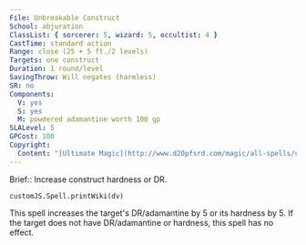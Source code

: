 ```yaml
---
File: Unbreakable Construct
School: abjuration
ClassList: { sorcerer: 5, wizard: 5, occultist: 4 }
CastTime: standard action
Range: close (25 + 5 ft./2 levels)
Targets: one construct
Duration: 1 round/level
SavingThrow: Will negates (harmless)
SR: no
Components:
  V: yes
  S: yes
  M: powdered adamantine worth 100 gp
SLALevel: 5
GPCost: 100
Copyright:
  Content: "[Ultimate Magic](http://www.d20pfsrd.com/magic/all-spells/u/unbreakable-construct)"
---
```

Brief:: Increase construct hardness or DR.

```dataviewjs
customJS.Spell.printWiki(dv)
```

This spell increases the target's DR/adamantine by 5 or its hardness by 5. If the target does not have DR/adamantine or hardness, this spell has no effect.
